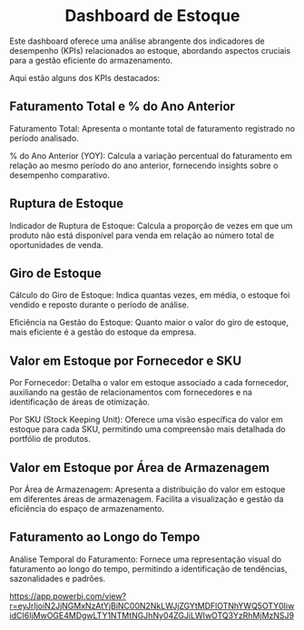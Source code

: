 # <h1 align="center"> Dashboard de Estoque </h1>

Este dashboard oferece uma análise abrangente dos indicadores de desempenho (KPIs) relacionados ao estoque, abordando aspectos cruciais para a gestão eficiente do armazenamento. 

Aqui estão alguns dos KPIs destacados:

## Faturamento Total e % do Ano Anterior

Faturamento Total: Apresenta o montante total de faturamento registrado no período analisado.

% do Ano Anterior (YOY): Calcula a variação percentual do faturamento em relação ao mesmo período do ano anterior, fornecendo insights sobre o desempenho comparativo.

## Ruptura de Estoque

Indicador de Ruptura de Estoque: Calcula a proporção de vezes em que um produto não está disponível para venda em relação ao número total de oportunidades de venda.

## Giro de Estoque

Cálculo do Giro de Estoque: Indica quantas vezes, em média, o estoque foi vendido e reposto durante o período de análise.

Eficiência na Gestão do Estoque: Quanto maior o valor do giro de estoque, mais eficiente é a gestão do estoque da empresa.

## Valor em Estoque por Fornecedor e SKU

Por Fornecedor: Detalha o valor em estoque associado a cada fornecedor, auxiliando na gestão de relacionamentos com fornecedores e na identificação de áreas de otimização.

Por SKU (Stock Keeping Unit): Oferece uma visão específica do valor em estoque para cada SKU, permitindo uma compreensão mais detalhada do portfólio de produtos.

## Valor em Estoque por Área de Armazenagem

Por Área de Armazenagem: Apresenta a distribuição do valor em estoque em diferentes áreas de armazenagem. Facilita a visualização e gestão da eficiência do espaço de armazenamento.

## Faturamento ao Longo do Tempo

Análise Temporal do Faturamento: Fornece uma representação visual do faturamento ao longo do tempo, permitindo a identificação de tendências, sazonalidades e padrões.

https://app.powerbi.com/view?r=eyJrIjoiN2JjNGMxNzAtYjBiNC00N2NkLWJjZGYtMDFlOTNhYWQ5OTY0IiwidCI6IjMwOGE4MDgwLTY1NTMtNGJhNy04ZGJiLWIwOTQ3YzRhMjMzNSJ9

